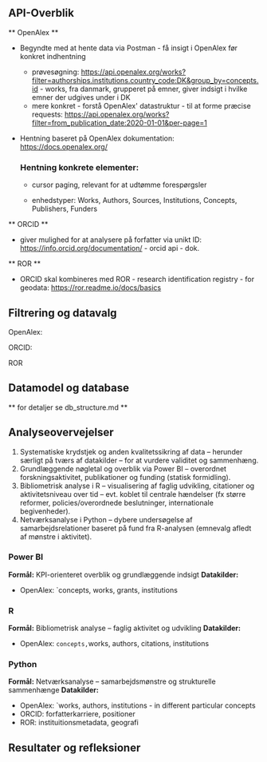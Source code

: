 ## API-Overblik 

** OpenAlex **

- Begyndte med at hente data via Postman - få insigt i OpenAlex før konkret indhentning
    - prøvesøgning: https://api.openalex.org/works?filter=authorships.institutions.country_code:DK&group_by=concepts.id - works, fra danmark, grupperet på emner, giver indsigt i hvilke emner der udgives under i DK
    - mere konkret  - forstå OpenAlex' datastruktur - til at forme præcise requests: https://api.openalex.org/works?filter=from_publication_date:2020-01-01&per-page=1 
- Hentning baseret på OpenAlex dokumentation:
    https://docs.openalex.org/

  ### Hentning konkrete elementer:
    - cursor paging, relevant for at udtømme forespørgsler

    - enhedstyper: Works, Authors, Sources, Institutions, Concepts, Publishers, Funders



** ORCID **
 - giver mulighed for at analysere på forfatter via unikt ID:
  https://info.orcid.org/documentation/ - orcid api - dok.


** ROR ** 
 - ORCID skal kombineres med ROR - research identification registry - for geodata:
  https://ror.readme.io/docs/basics



## Filtrering og datavalg

OpenAlex:



ORCID:

ROR



## Datamodel og database
** for detaljer se db_structure.md **



## Analyseovervejelser


1. Systematiske krydstjek og anden kvalitetssikring af data – herunder særligt på tværs af datakilder – for at vurdere validitet og sammenhæng.
2. Grundlæggende nøgletal og overblik via Power BI – overordnet forskningsaktivitet, publikationer og funding (statisk formidling).
3. Bibliometrisk analyse i R – visualisering af faglig udvikling, citationer og aktivitetsniveau over tid – evt. koblet til centrale hændelser (fx større reformer, policies/overordnede beslutninger, internationale begivenheder).
4. Netværksanalyse i Python – dybere undersøgelse af samarbejdsrelationer baseret på fund fra R-analysen (emnevalg afledt af mønstre i aktivitet).



### Power BI
**Formål:** KPI-orienteret overblik og grundlæggende indsigt
**Datakilder:**
- OpenAlex: `concepts, works, grants, institutions


### R
**Formål:** Bibliometrisk analyse – faglig aktivitet og udvikling
**Datakilder:** 
- OpenAlex: `concepts,`works, authors, citations, institutions


### Python
**Formål:** Netværksanalyse – samarbejdsmønstre og strukturelle sammenhænge
**Datakilder:**
- OpenAlex: `works, authors, institutions - in different particular concepts
- ORCID: forfatterkarriere, positioner
- ROR: instituitionsmetadata, geografi



## Resultater og refleksioner
